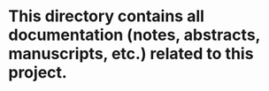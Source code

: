 # This directory contains all documentation (notes, abstracts, manuscripts, etc.) related to this project.